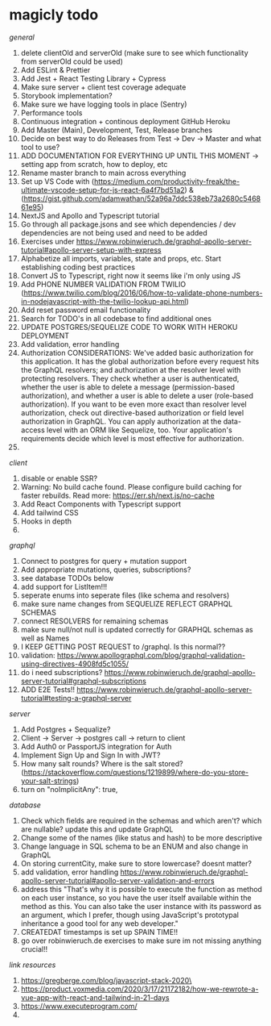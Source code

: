 # magicly todo

*general*
1. delete clientOld and serverOld (make sure to see which functionality from serverOld could be used)
2. Add ESLint & Prettier
3. Add Jest + React Testing Library + Cypress
4. Make sure server + client test coverage adequate
5. Storybook implementation?
6. Make sure we have logging tools in place (Sentry)
7. Performance tools
8. Continuous integration + continous deployment GitHub Heroku
9. Add Master (Main), Development, Test, Release branches
10. Decide on best way to do Releases from Test -> Dev -> Master and what tool to use?
11. ADD DOCUMENTATION FOR EVERYTHING UP UNTIL THIS MOMENT -> setting app from scratch, how to deploy, etc
12. Rename master branch to main across everything
13. Set up VS Code with (https://medium.com/productivity-freak/the-ultimate-vscode-setup-for-js-react-6a4f7bd51a2) & (https://gist.github.com/adamwathan/52a96a7ddc538eb73a2680c546861e95)
14. NextJS and Apollo and Typescript tutorial
15. Go through all package.jsons and see which dependencies / dev dependencies are not being used and need to be added
16. Exercises under https://www.robinwieruch.de/graphql-apollo-server-tutorial#apollo-server-setup-with-express
17. Alphabetize all imports, variables, state and props, etc. Start establishing coding best practices
18. Convert JS to Typescript, right now it seems like i'm only using JS
19. Add PHONE NUMBER VALIDATION FROM TWILIO (https://www.twilio.com/blog/2016/06/how-to-validate-phone-numbers-in-nodejavascript-with-the-twilio-lookup-api.html)
20. Add reset password email functionality
21. Search for TODO's in all codebase to find additional ones
22. UPDATE POSTGRES/SEQUELIZE CODE TO WORK WITH HEROKU DEPLOYMENT
23. Add validation, error handling
24. Authorization CONSIDERATIONS:
  We've added basic authorization for this application. It has the global authorization before every request hits the GraphQL resolvers; and authorization at the resolver level with protecting resolvers. They check whether a user is authenticated, whether the user is able to delete a message (permission-based authorization), and whether a user is able to delete a user (role-based authorization).
  If you want to be even more exact than resolver level authorization, check out directive-based authorization or field level authorization in GraphQL. You can apply authorization at the data-access level with an ORM like Sequelize, too. Your application's requirements decide which level is most effective for authorization.
25.

*client*
1. disable or enable SSR?
2. Warning: No build cache found. Please configure build caching for faster rebuilds. Read more: https://err.sh/next.js/no-cache
3. Add React Components with Typescript support
4. Add tailwind CSS
5. Hooks in depth
6.

*graphql*
1. Connect to postgres for query + mutation support
2. Add appropriate mutations, queries, subscriptions?
3. see database TODOs below
4. add support for ListItem!!!
5. seperate enums into seperate files (like schema and resolvers)
6. make sure name changes from SEQUELIZE REFLECT GRAPHQL SCHEMAS
7. connect RESOLVERS for remaining schemas
8. make sure null/not null is updated correctly for GRAPHQL schemas as well as Names
9. I KEEP GETTING POST REQUEST to /graphql. Is this normal??
10. validation: https://www.apollographql.com/blog/graphql-validation-using-directives-4908fd5c1055/
11. do i need subscriptions? https://www.robinwieruch.de/graphql-apollo-server-tutorial#graphql-subscriptions
12. ADD E2E Tests!! https://www.robinwieruch.de/graphql-apollo-server-tutorial#testing-a-graphql-server

*server*
1. Add Postgres + Sequalize?
2. Client -> Server -> postgres call -> return to client
3. Add Auth0 or PassportJS integration for Auth
4. Implement Sign Up and Sign In with JWT?
5. How many salt rounds? Where is the salt stored? (https://stackoverflow.com/questions/1219899/where-do-you-store-your-salt-strings)
6. turn on "noImplicitAny": true,

*database*
1. Check which fields are required in the schemas and which aren't? which are nullable? update this and update GraphQL
2. Change some of the names (like status and hash) to be more descriptive
3. Change language in SQL schema to be an ENUM and also change in GraphQL
4. On storing currentCity, make sure to store lowercase? doesnt matter?
5. add validation, error handling https://www.robinwieruch.de/graphql-apollo-server-tutorial#apollo-server-validation-and-errors
6. address this "That's why it is possible to execute the function as method on each user instance, so you have the user itself available within the method as this. You can also take the user instance with its password as an argument, which I prefer, though using JavaScript's prototypal inheritance a good tool for any web developer."
7. CREATEDAT timestamps is set up SPAIN TIME!!
8. go over robinwieruch.de exercises to make sure im not missing anything crucial!!

*link resources*
1. https://gregberge.com/blog/javascript-stack-2020\
2. https://product.voxmedia.com/2020/3/17/21172182/how-we-rewrote-a-vue-app-with-react-and-tailwind-in-21-days
3. https://www.executeprogram.com/
4.


